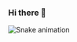 ### Hi there 👋

<!--
**FirminoMassango/FirminoMassango** is a ✨ _special_ ✨ repository because its `README.md` (this file) appears on your GitHub profile.

Here are some ideas to get you started:

- 🔭 I’m currently working on ...
- 🌱 I’m currently learning ...
- 👯 I’m looking to collaborate on ...
- 🤔 I’m looking for help with ...
- 💬 Ask me about ...
- 📫 How to reach me: ...
- 😄 Pronouns: ...
- ⚡ Fun fact: ...
-->


<!--![Massango's GitHub stats](https://github-readme-stats.vercel.app/api?username=FirminoMassango&count_private=true&show_icons=true)
 
[![Top Langs](https://github-readme-stats.vercel.app/api/top-langs/?username=FirminoMassango&layout=compact)](https://github.com/FirminoMassango/github-readme-stats)

-->



<!--
![Snake animation](https://github.com/FirminoMassango/FirminoMassango/blob/output/github-contribution-grid-snake.svg)
-->
 
![Snake animation]( https://github.com/FirminoMassango/FirminoMassango/blob/output/github-contribution-grid-snake.gif)
 

